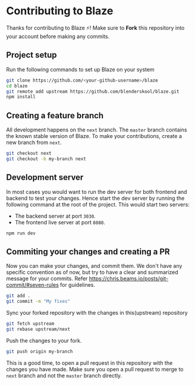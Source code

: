 # Contributing to Blaze
Thanks for contributing to Blaze :zap:! Make sure to **Fork** this repository into your account before making any commits.

## Project setup
Run the following commands to set up Blaze on your system
```bash
git clone https://github.com/<your-github-username>/blaze
cd blaze
git remote add upstream https://github.com/blenderskool/blaze.git
npm install
```

## Creating a feature branch
All development happens on the `next` branch. The `master` branch contains the known stable version of Blaze. To make your contributions, create a new branch from `next`.
```bash
git checkout next
git checkout -b my-branch next
```

## Development server
In most cases you would want to run the dev server for both frontend and backend to test your changes. Hence start the dev server by running the following command at the root of the project. This would start two servers:
- The backend server at port `3030`.
- The frontend live server at port `8080`.

```bash
npm run dev
```

## Commiting your changes and creating a PR
Now you can make your changes, and commit them. We don't have any specific convention as of now, but try to have a clear and summarized message for your commits. Refer https://chris.beams.io/posts/git-commit/#seven-rules for guidelines.

```bash
git add .
git commit -m "My fixes"
```

Sync your forked repository with the changes in this(upstream) repository
```bash
git fetch upstream
git rebase upstream/next
```

Push the changes to your fork.
```bash
git push origin my-branch
```

This is a good time, to open a pull request in this repository with the changes you have made. Make sure you open a pull request to merge to `next` branch and not the `master` branch directly.
